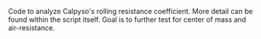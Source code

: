 Code to analyze Calpyso's rolling resistance coefficient. More detail can be found within the script itself. Goal is to further test for center of mass and air-resistance. 
